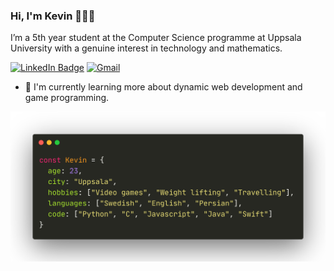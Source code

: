 ### Hi, I'm Kevin 👨🏻‍💻

I’m a 5th year student at the Computer Science programme at Uppsala University with a genuine interest in technology and mathematics. 


[![LinkedIn Badge](https://img.shields.io/badge/-Kevin-blue?style=flat-square&logo=Linkedin&logoColor=white&link=https://www.linkedin.com/in/kevin-alemi-61bb5814b/hav/)](https://www.linkedin.com/in/kevin-alemi-61bb5814b/hav/) [![Gmail](https://img.shields.io/badge/Email-Contact%20Me-important?style=flat-square&link=mailto:kevin.alemi97@gmail.com)](mailto:kevin.alemi97@gmail.com)

- 🌱 I'm currently learning more about dynamic web development and game programming.


![](https://github.com/Keffin/Keffin/blob/master/about.png)



<!--
**Keffin/Keffin** is a ✨ _special_ ✨ repository because its `README.md` (this file) appears on your GitHub profile.

Here are some ideas to get you started:

- 🔭 I’m currently working on ...
- 🌱 I’m currently learning ...
- 👯 I’m looking to collaborate on ...
- 🤔 I’m looking for help with ...
- 💬 Ask me about ...
- 📫 How to reach me: ...
- 😄 Pronouns: ...
- ⚡ Fun fact: ...
-->
